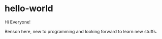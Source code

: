 # hello-world

Hi Everyone!

Benson here, new to programming and looking forward to learn new stuffs.
